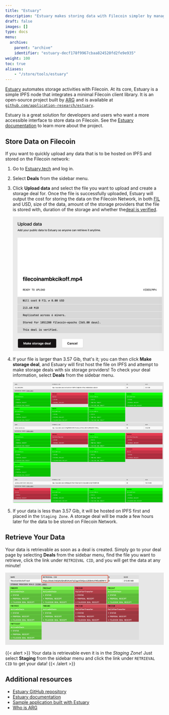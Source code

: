 ```yaml
---
title: "Estuary"
description: "Estuary makes storing data with Filecoin simpler by managing replication tasks and automating much of the workflow, allow you to carry on building your applications."
draft: false
images: []
type: docs
menu:
  archive:
    parent: "archive"
    identifier: "estuary-decf178f9967cbaa824520fd2fe9e935"
weight: 100
toc: true
aliases:
    - "/store/tools/estuary"
---
```


[Estuary](https://estuary.tech) automates storage activities with Filecoin. At its core, Estuary is a simple IPFS node that integrates a minimal Filecoin client library. It is an open-source project built by [ARG](https://arg.protocol.ai/) and is available at [`github.com/application-research/estuary`](https://github.com/application-research/estuary).

Estuary is a great solution for developers and users who want a more accessible interface to store data on Filecoin. See the [Estuary documentation](https://docs.estuary.tech) to learn more about the project.

## Store Data on Filecoin

If you want to quickly upload any data that is to be hosted on IPFS and stored on the Filecoin network:

1. Go to [Estuary.tech](https://estuary.tech) and log in.
1. Select **Deals** from the sidebar menu.
1. Click **Upload data** and select the file you want to upload and create a storage deal for. Once the file is successfully uploaded, Estuary will output the cost for storing the data on the Filecoin Network, in both [FIL](https://docs.filecoin.io/reference/glossary/#fil) and USD, size of the data, amount of the storage providers that the file is stored with, duration of the storage and whether the[deal is verified](https://spec.filecoin.io/#section-algorithms.verified_clients).

    ![Estuary upload file successfully](estuary-upload.png)

1. If your file is larger than 3.57 Gib, that's it; you can then click **Make storage deal**, and Estuary will first host the file on IPFS and attempt to make storage deals with six storage providers! To check your deal information, select **Deals** from the sidebar menu.

    ![Estuary deals](estuary-user-deal.png)

1. If your data is less than 3.57 Gib, it will be hosted on IPFS first and placed in the `Staging Zone`. A storage deal will be made a few hours later for the data to be stored on Filecoin Network.

## Retrieve Your Data

Your data is retrievable as soon as a deal is created. Simply go to your deal page by selecting **Deals** from the sidebar menu, find the file you want to retrieve, click the link under `RETRIEVAL CID`, and you will get the data at any minute!

   ![Estuary retrieve](estuary-retrieve.png)

{{< alert  >}}
Your data is retrievable even it is in the _Staging Zone_! Just select **Staging** from the sidebar menu and click the link under `RETRIEVAL CID` to get your data!
{{< /alert >}}

## Additional resources

- [Estuary GitHub repository](https://github.com/application-research/estuary)
- [Estuary documentation](https://docs.estuary.tech)
- [Sample application built with Estuary](https://github.com/application-research/estuary-www)
- [Who is ARG](https://arg.protocol.ai)
